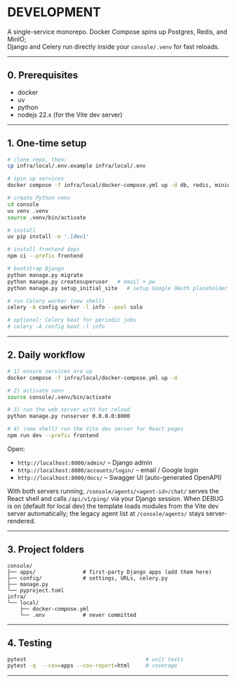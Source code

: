 # DEVELOPMENT

A single-service monorepo. Docker Compose spins up Postgres, Redis, and MinIO;  
Django and Celery run directly inside your `console/.venv` for fast reloads.

---

## 0. Prerequisites

- docker
- uv
- python
- nodejs 22.x (for the Vite dev server)

---

## 1. One-time setup

```bash
# clone repo, then:
cp infra/local/.env.example infra/local/.env

# spin up services
docker compose -f infra/local/docker-compose.yml up -d db, redis, minio

# create Python venv
cd console
uv venv .venv
source .venv/bin/activate

# install
uv pip install -e '.[dev]'

# install frontend deps
npm ci --prefix frontend

# bootstrap Django
python manage.py migrate
python manage.py createsuperuser   # email + pw
python manage.py setup_initial_site   # setup Google OAuth placeholder

# run Celery worker (new shell)
celery -A config worker -l info --pool solo

# optional: Celery beat for periodic jobs
# celery -A config beat -l info
```

---

## 2. Daily workflow

```bash
# 1) ensure services are up
docker compose -f infra/local/docker-compose.yml up -d

# 2) activate venv
source console/.venv/bin/activate

# 3) run the web server with hot reload
python manage.py runserver 0.0.0.0:8000

# 4) (new shell) run the Vite dev server for React pages
npm run dev --prefix frontend
```

Open:

* `http://localhost:8000/admin/` – Django admin  
* `http://localhost:8000/accounts/login/` – email / Google login  
* `http://localhost:8000/docs/` – Swagger UI (auto-generated OpenAPI)  

With both servers running, `/console/agents/<agent-id>/chat/` serves the React
shell and calls `/api/v1/ping/` via your Django session. When DEBUG is on
(default for local dev) the template loads modules from the Vite dev server
automatically; the legacy agent list at `/console/agents/` stays server-rendered.

---

## 3. Project folders

```
console/
├── apps/               # first-party Django apps (add them here)
├── config/             # settings, URLs, celery.py
├── manage.py
└── pyproject.toml
infra/
└── local/
    ├── docker-compose.yml
    └── .env            # never committed
```

---

## 4. Testing

```bash
pytest                                      # unit tests
pytest -q  --cov=apps --cov-report=html     # coverage
```

---
